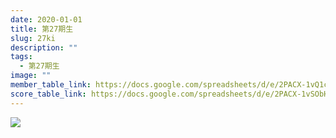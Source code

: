 ```yaml
---
date: 2020-01-01
title: 第27期生
slug: 27ki
description: ""
tags:
  - 第27期生
image: ""
member_table_link: https://docs.google.com/spreadsheets/d/e/2PACX-1vQ1ctsxzCKdMkkKOy8kT2AnRYKjdU9MQajkwx78i3IStZ8DpyBHhbI9PqnL7T8WssLd2WeeTxgBA6Ou/pubhtml?gid=0&single=true
score_table_link: https://docs.google.com/spreadsheets/d/e/2PACX-1vSObH8KRxXZIKwQd3_CNZE1Br2-B79v6QL-cy-8KTn6QDZ0kU_Y0Rc5tCdIk0b_ODPO9oOvMTwLlTcT/pubhtml?gid=0&single=true
---
```

![](/images/img_1042.jpg)